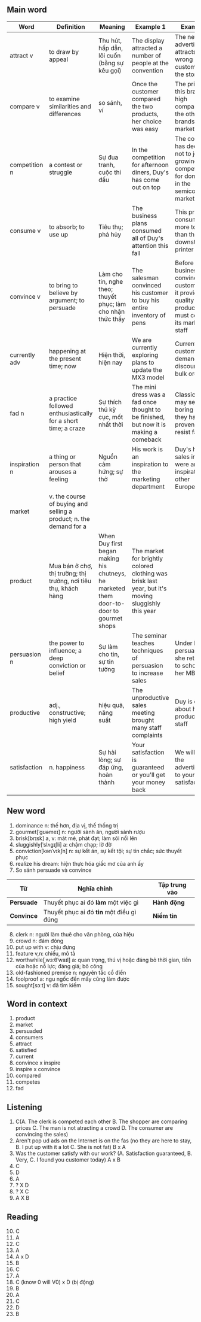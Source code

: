 ## Main word
|Word|Definition|Meaning|Example 1|Example 2|
|---|---|---|---|---|
|attract v|to draw by appeal|Thu hút, hấp dẫn, lôi cuốn (bằng sự kêu gọi)|The display attracted a number of people at the convention|The new advertising attracts the wrong kind of customer into the store|
 |compare v|to examine similarities and differences|so sánh, ví|Once the customer compared the two products, her choice was easy|The price for this brand is high compared to the other brands on the market|
 |competition n|a contest or struggle|Sự đua tranh, cuộc thi đấu|In the competition for afternoon diners, Duy's has come out on top|The company has decided not to join the growing competition for dominance in the semiconductor market|
 |consume v|to absorb; to use up|Tiêu thụ; phá hủy|The business plans consumed all of Duy's attention this fall|This printer consumes more toner than the downstairs printer|
|convince v|to bring to believe by argument; to persuade|Làm cho tin, nghe theo; thuyết phục; làm cho nhận thức thấy|The salesman convinced his customer to buy his entire inventory of pens|Before a business can convince customers that it provides a quality product, it must convince its marketing staff|
|currently adv|happening at the present time; now|Hiện thời, hiện nay|We are currently exploring plans to update the MX3 model|Currently, customers are demanding big discounts for bulk orders|
|fad n|a practice followed enthusiastically for a short time; a craze|Sự thích thú kỳ cục, mốt nhất thời|The mini dress was a fad once thought to be finished, but now it is making a comeback|Classic tastes may seem boring but they have proven to resist fads|
|inspiration n|a thing or person that arouses a feeling|Nguồn cảm hứng; sự thở|His work is an inspiration to the marketing department|Duy's high sales in Spain were an inspiration to other European reps|
|market|v. the course of buying and selling a product; n. the demand for a
 product|Mua bán ở chợ, thị trường; thị trường, nơi tiêu thụ, khách hàng|When Duy first began making his chutneys, he marketed them door-to-door to gourmet shops|The market for brightly colored clothing was brisk last year, but it's moving sluggishly this year|
|persuasion n|the power to influence; a deep conviction or belief|Sự làm cho tin, sự tin tưởng|The seminar teaches techniques of persuasion to increase sales|Under his persuasion, she returned to school for her MBA|
|productive|adj., constructive; high yield|hiệu quả, năng suất|The unproductive sales meeting brought many staff complaints|Duy is excited about his productive staff|
|satisfaction|n. happiness|Sự hài lòng; sự đáp ứng, hoàn thành|Your satisfaction is guaranteed or you'll get your money back|We will print the advertisement to your satisfaction|
## New word
1. dominance n: thế hơn, địa vị, thế thống trị
2. gourmet[ˈɡʊəmeɪ] n: người sành ăn, người sành rượu
3. brisk[brɪsk] a, v: mát mẻ, phát đạt; làm sôi nổi lên
4. sluggishly[ˈslʌɡɪʃli] a: chậm chạp; lờ đờ
5. conviction[kənˈvɪkʃn] n: sự kết án, sự kết tội; sự tin chắc; sức thuyết phục
6. realize his dream: hiện thực hóa giấc mơ của anh ấy
7. So sánh persuade và convince

| Từ           | Nghĩa chính                                | Tập trung vào |
| ------------ | ------------------------------------------ | ------------- |
| **Persuade** | Thuyết phục ai đó **làm** một việc gì      | **Hành động** |
| **Convince** | Thuyết phục ai đó **tin** một điều gì đúng | **Niềm tin**  |
8. clerk n: người làm thuê cho văn phòng, cửa hiệu
9. crowd n: đám đông 
10. put up with v: chịu đựng
11. feature v,n: chiếu, mô tả 
12. worthwhile[ˌwɜːθˈwaɪl] a: quan trọng, thú vị hoặc đáng bỏ thời gian, tiền của hoặc nỗ lực; đáng giá; bõ công
13. old-fashioned premise n: nguyên tắc cổ điển
14. foolproof a: ngu ngốc đến mấy cũng làm được
15. sought[sɔːt] v: đã tìm kiếm 
## Word in context
1. product
2. market
3. persuaded
4. consumers
5. attract
6. satisfied
7. current
8. convince x inspire
9. inspire x convince
10. compared
11. competes
12. fad
## Listening
1. C(A. The clerk is competed each other B. The shopper are comparing prices C. The man is not atracting a crowd D. The consumer are convincing the sales)
2. Aren't pop ud ads on the Internet is on the fas (no they are here to stay, B. I put up with it a lot C. She is not fat) B x A
3. Was the customer satisfy with our work? (A. Satisfaction guaranteed, B. Very, C. I found you customer today) A x B
4. C
5. D
6. A
7. ? X D
8. ? X C
9. A X B
## Reading
10. C
11. A
12. C
13. A
14. A x D
15. B
16. C
17. A
18. C (know 0 will V0) x D (bị động)
19. B
20. A
21. C
22. D
23. B
